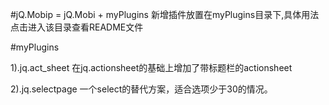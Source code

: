 #jQ.Mobip = jQ.Mobi + myPlugins
新增插件放置在myPlugins目录下,具体用法点击进入该目录查看README文件

#myPlugins

1).jq.act_sheet 在jq.actionsheet的基础上增加了带标题栏的actionsheet

2).jq.selectpage 一个select的替代方案，适合选项少于30的情况。
